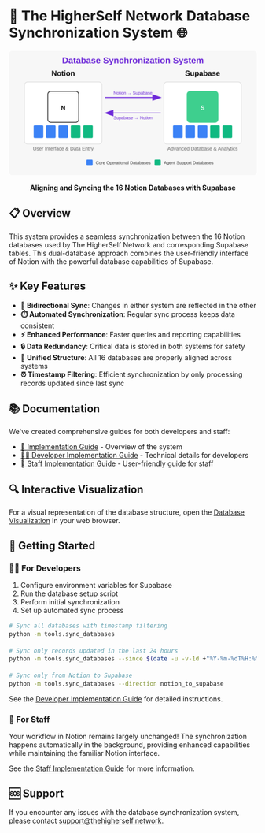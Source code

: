 # 🔄 The HigherSelf Network Database Synchronization System 🌐

<div align="center">

![Database System Overview](assets/database_system_overview.svg)

**Aligning and Syncing the 16 Notion Databases with Supabase**

</div>

## 📋 Overview

This system provides a seamless synchronization between the 16 Notion databases used by The HigherSelf Network and corresponding Supabase tables. This dual-database approach combines the user-friendly interface of Notion with the powerful database capabilities of Supabase.

## ✨ Key Features

- **🔄 Bidirectional Sync**: Changes in either system are reflected in the other
- **⏱️ Automated Synchronization**: Regular sync process keeps data consistent
- **⚡ Enhanced Performance**: Faster queries and reporting capabilities
- **🔒 Data Redundancy**: Critical data is stored in both systems for safety
- **🧩 Unified Structure**: All 16 databases are properly aligned across systems
- **⏰ Timestamp Filtering**: Efficient synchronization by only processing records updated since last sync

## 📚 Documentation

We've created comprehensive guides for both developers and staff:

- [📖 Implementation Guide](documentation/IMPLEMENTATION_GUIDE.md) - Overview of the system
- [👩‍💻 Developer Implementation Guide](documentation/DEVELOPER_IMPLEMENTATION_GUIDE.md) - Technical details for developers
- [👥 Staff Implementation Guide](documentation/STAFF_IMPLEMENTATION_GUIDE.md) - User-friendly guide for staff

## 🔍 Interactive Visualization

For a visual representation of the database structure, open the [Database Visualization](assets/database_visualization.html) in your web browser.

## 🚀 Getting Started

### 👩‍💻 For Developers

1. Configure environment variables for Supabase
2. Run the database setup script
3. Perform initial synchronization
4. Set up automated sync process

```bash
# Sync all databases with timestamp filtering
python -m tools.sync_databases

# Sync only records updated in the last 24 hours
python -m tools.sync_databases --since $(date -u -v-1d +"%Y-%m-%dT%H:%M:%S")

# Sync only from Notion to Supabase
python -m tools.sync_databases --direction notion_to_supabase
```

See the [Developer Implementation Guide](documentation/DEVELOPER_IMPLEMENTATION_GUIDE.md) for detailed instructions.

### 👥 For Staff

Your workflow in Notion remains largely unchanged! The synchronization happens automatically in the background, providing enhanced capabilities while maintaining the familiar Notion interface.

See the [Staff Implementation Guide](documentation/STAFF_IMPLEMENTATION_GUIDE.md) for more information.

## 🆘 Support

If you encounter any issues with the database synchronization system, please contact support@thehigherself.network.

